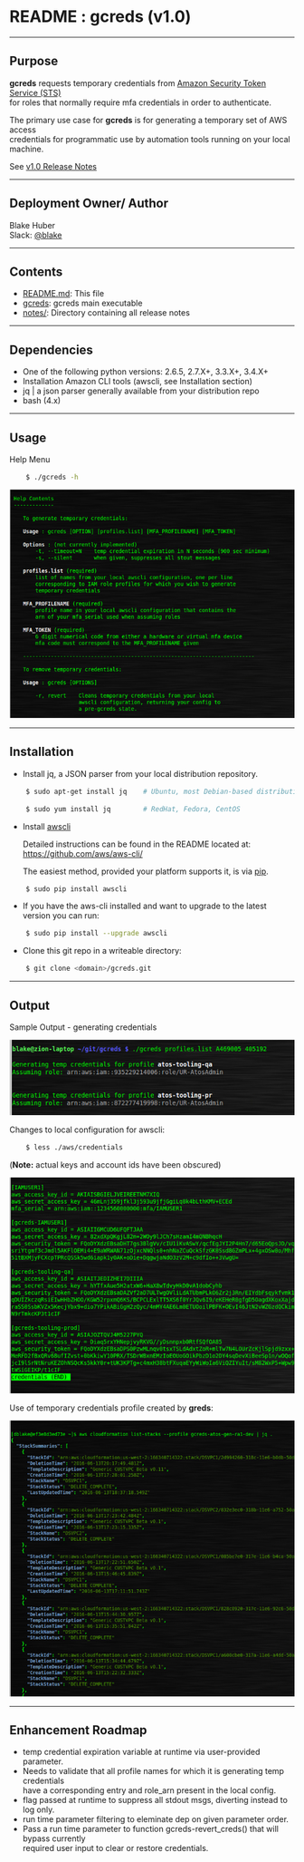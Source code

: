 # README :  gcreds (v1.0)
* * *

## Purpose ##

**gcreds** requests temporary credentials from [Amazon Security Token Service (STS)](http://docs.aws.amazon.com/STS/latest/APIReference/Welcome.html)  
for roles that normally require mfa credentials in order to authenticate.  

The primary use case for **gcreds** is for generating a temporary set of AWS access  
credentials for programmatic use by automation tools running on your local machine.

See [v1.0 Release Notes](./notes/release_v1.0.md)

* * * 

## Deployment Owner/ Author ##

Blake Huber  
Slack: [@blake](https://mpcaws.slack.com/team/blake)  

* * * 

## Contents ##

* [README.md](./README.md):  This file
* [gcreds](./gcreds):  gcreds main executable
* [notes/](./notes/):  Directory containing all release notes

* * * 

## Dependencies ##

- One of the following python versions: 2.6.5, 2.7.X+, 3.3.X+, 3.4.X+
- Installation Amazon CLI tools (awscli, see Installation section)
- jq | a json parser generally available from your distribution repo
- bash (4.x)

* * *

## Usage ##

Help Menu

```bash
    $ ./gcreds -h  
```

![help-menu](./.images/help-menu.png)

* * *

## Installation ##

* Install jq, a JSON parser from your local distribution repository.

```bash
    $ sudo apt-get install jq    # Ubuntu, most Debian-based distributions
```
```bash
    $ sudo yum install jq        # RedHat, Fedora, CentOS 
```

* Install [awscli](https://github.com/aws/aws-cli/)
    
    Detailed instructions can be found in the README located at:
    https://github.com/aws/aws-cli/

    The easiest method, provided your platform supports it, is via [pip](http://www.pip-installer.org/en/latest).

```bash
    $ sudo pip install awscli
```

* If you have the aws-cli installed and want to upgrade to the latest version you can run:

```bash
    $ sudo pip install --upgrade awscli
```

* Clone this git repo in a writeable directory:

```bash
    $ git clone <domain>/gcreds.git
```


* * *

## Output ##

Sample Output - generating credentials

![gcreds output](./.images/stdout.png)

Changes to local configuration for awscli:  

```bash
    $ less ./aws/credentials
```  

(**Note:** actual keys and account ids have been obscured)

![aws example credentials file](./.images/credentials.png)

Use of temporary credentials profile created by **greds**:

![example usage](./.images/example-usage.png)

* * * 

## Enhancement Roadmap ##

* temp credential expiration variable at runtime via user-provided parameter.
* Needs to validate that all profile names for which it is generating temp credentials  
have a corresponding entry and role_arn present in the local config.
* flag passed at runtime to suppress all stdout msgs, diverting instead to log only.
* run time parameter filtering to eleminate dep on given parameter order.
* Pass a run time parameter to function gcreds-revert_creds() that will bypass currently  
required user input to clear or restore credentials.